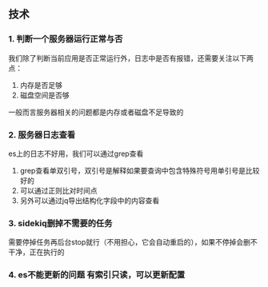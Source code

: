 ## 技术

### 1. 判断一个服务器运行正常与否
我们除了判断当前应用是否正常运行外，日志中是否有报错，还需要关注以下两点：
1. 内存是否足够 
2. 磁盘空间是否够

一般而言服务器相关的问题都是内存或者磁盘不足导致的

### 2. 服务器日志查看
es上的日志不好用，我们可以通过grep查看
1. grep查看单双引号，双引号是解释如果要查询中包含特殊符号用单引号是比较好的
2. 可以通过正则比对时间点
3. 另外可以通过jq导出结构化字段中的内容查看

### 3. sidekiq删掉不需要的任务
需要停掉任务再后台stop就行（不用担心，它会自动重启的），如果不停掉会删不干净，正在执行的

### 4. es不能更新的问题 有索引只读，可以更新配置

